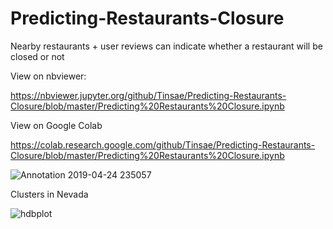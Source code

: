 # Predicting-Restaurants-Closure
Nearby restaurants + user reviews can indicate whether a restaurant will be closed or not

View on nbviewer:

 https://nbviewer.jupyter.org/github/Tinsae/Predicting-Restaurants-Closure/blob/master/Predicting%20Restaurants%20Closure.ipynb


View on Google Colab

https://colab.research.google.com/github/Tinsae/Predicting-Restaurants-Closure/blob/master/Predicting%20Restaurants%20Closure.ipynb


![Annotation 2019-04-24 235057](https://user-images.githubusercontent.com/8983398/56708749-e1041680-66eb-11e9-8563-c4522f62b564.jpg)

Clusters in Nevada

![hdbplot](https://user-images.githubusercontent.com/8983398/56743405-7df29e00-6744-11e9-81ed-e3ca2beffc42.png)
